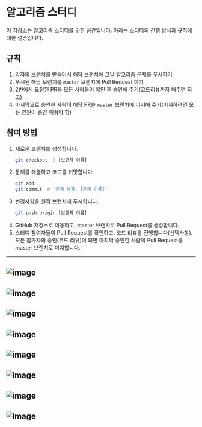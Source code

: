 # 알고리즘 스터디

이 저장소는 알고리즘 스터디를 위한 공간입니다. 아래는 스터디의 진행 방식과 규칙에 대한 설명입니다.

## 규칙

1. 각자의 브랜치를 만들어서 해당 브랜치에 그날 알고리즘 문제를 푸시하기
2. 푸시된 해당 브랜치를 `master` 브랜치에 Pull Request 하기
3. 2번에서 요청된 PR을 모든 사람들이 확인 후 승인해 주기(코드리뷰까지 해주면 최고)
4. 마지막으로 승인한 사람이 해당 PR을 `master` 브랜치에 머지해 주기(머지하려면 모든 인원이 승인 해줘야 함)

## 참여 방법
1. 새로운 브랜치를 생성합니다.
    ```bash
    git checkout -b [브랜치 이름]
2. 문제를 해결하고 코드를 커밋합니다.
    ```bash
    git add .
    git commit -m "문제 해결: [문제 이름]"
3. 변경사항을 원격 브랜치에 푸시합니다.
    ```bash
    git push origin [브랜치 이름]
4. GitHub 저장소로 이동하고, master 브랜치로 Pull Request를 생성합니다.
5. 스터디 참여자들이 Pull Request를 확인하고, 코드 리뷰를 진행합니다(선택사항).
모든 참가자의 승인(코드 리뷰)이 되면 마지막 승인한 사람이 Pull Request를 master 브랜치로 머지합니다.
---------
![image](https://github.com/osy9536/ssafy_algo_study/assets/76714304/82bfdb1e-a19b-4637-b1f6-58a8aba06e55)
---
![image](https://github.com/osy9536/ssafy_algo_study/assets/76714304/c0f14055-2b89-4903-9535-d4a2b25c8903)
---
![image](https://github.com/osy9536/ssafy_algo_study/assets/76714304/4107edc6-77d6-4194-8b09-813eea9e8de3)
---
![image](https://github.com/osy9536/ssafy_algo_study/assets/76714304/412ed7e4-e73b-48ce-b661-72147bf271da)
---
![image](https://github.com/osy9536/ssafy_algo_study/assets/76714304/b5e31246-ac1b-499a-bc38-eb6bcb5c3305)
---
![image](https://github.com/osy9536/ssafy_algo_study/assets/76714304/ed22970c-f333-4ea7-a7a2-cf9c62f2f1f7)
---
![image](https://github.com/osy9536/ssafy_algo_study/assets/76714304/1800e295-83e0-4307-b957-241b97368d98)
---
![image](https://github.com/osy9536/ssafy_algo_study/assets/76714304/dd12cada-4116-4565-9696-8c7a11e77e13)
---
